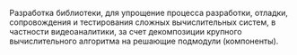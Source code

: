 Разработка библиотеки, для упрощение процесса разработки, отладки, сопровождения  и тестирования сложных вычислительных систем, в частности видеоаналитики, за счет декомпозиции крупного вычислительного алгоритма на решающие подмодули (компоненты).